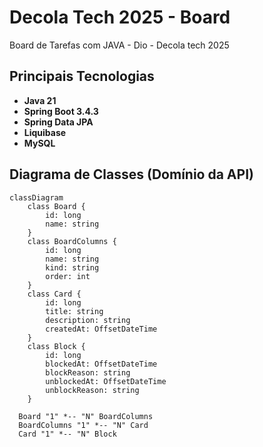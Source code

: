 # Decola Tech 2025 - Board
Board de Tarefas com JAVA - Dio - Decola tech 2025

## Principais Tecnologias
 - **Java 21**
 - **Spring Boot 3.4.3**
 - **Spring Data JPA**
 - **Liquibase**
 - **MySQL**

## Diagrama de Classes (Domínio da API)

```mermaid
classDiagram
    class Board {
        id: long
        name: string
    }
    class BoardColumns {
        id: long
        name: string
        kind: string
        order: int
    }
    class Card {
        id: long
        title: string
        description: string   
        createdAt: OffsetDateTime     
    }
    class Block {
        id: long        
        blockedAt: OffsetDateTime
        blockReason: string
        unblockedAt: OffsetDateTime
        unblockReason: string
    }

  Board "1" *-- "N" BoardColumns
  BoardColumns "1" *-- "N" Card
  Card "1" *-- "N" Block
    
```
